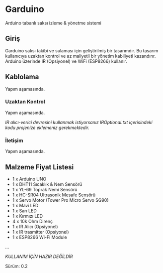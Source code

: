 # Garduino
Arduino tabanlı saksı izleme & yönetme sistemi

## Giriş

Garduino saksı takibi ve sulaması için geliştirilmiş bir tasarımdır. Bu tasarım kullanıcıya uzaktan kontrol ve az maliyetli bir yönetim kabiliyeti kazandırır. Arduino üzerinde IR (Opsiyonel) ve WiFi (ESP8266) kullanır.

## Kablolama

Yapım aşamasında.

### Uzaktan Kontrol

Yapım aşamasında.

*IR alıcı-verici devresini kullanmak istiyorsanız IROptional.txt içerisindeki kodu projenize eklemeniz gerekmektedir.*

### İletişim

Yapım aşamasında.


## Malzeme Fiyat Listesi

* 1 x Arduino UNO
* 1 x DHT11 Sıcaklık & Nem Sensörü
* 1 x YL-69 Toprak Nemi Sensörü
* 1 x HC-SR04 Ultrasonik Mesafe Sensörü
* 1 x Servo Motor (Tower Pro Micro Servo SG90)
* 1 x Mavi LED
* 1 x Sarı LED
* 1 x Kırmızı LED
* 4 x 10k Ohm Direnç
* 1 x IR Alıcı (Opsiyonel)
* 1 x IR trasmitter (Opsiyonel)
* 1 x ESP8266 Wi-Fi Module

…



*KULLANIM İÇİN HAZIR DEĞİLDİR*

Sürüm: 0.2

